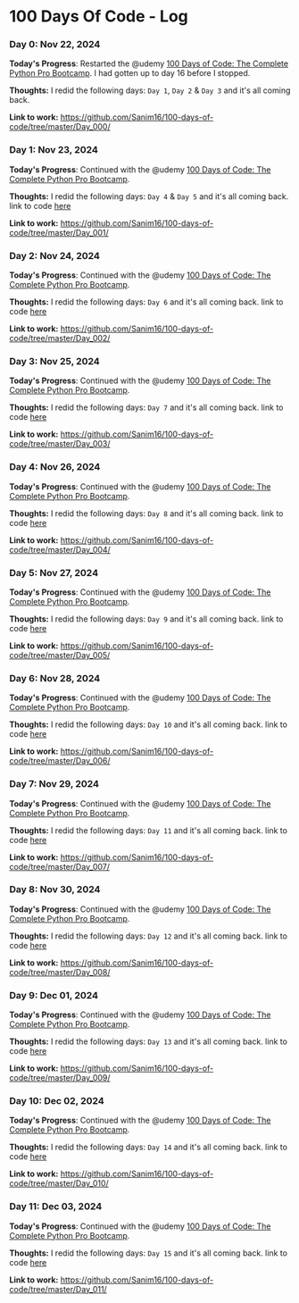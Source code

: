 # 100 Days Of Code - Log

### Day 0: Nov 22, 2024

**Today's Progress**: Restarted the @udemy [100 Days of Code: The Complete Python Pro Bootcamp](https://www.udemy.com/course/100-days-of-code/?kw=100&src=sac&couponCode=BFCPSALE24). I had gotten up to day 16 before I stopped.

**Thoughts:** I redid the following days: `Day 1`, `Day 2` & `Day 3` and it's all coming back.

**Link to work:** https://github.com/Sanim16/100-days-of-code/tree/master/Day_000/


### Day 1: Nov 23, 2024

**Today's Progress**: Continued with the @udemy [100 Days of Code: The Complete Python Pro Bootcamp](https://www.udemy.com/course/100-days-of-code/?kw=100&src=sac&couponCode=BFCPSALE24).

**Thoughts:** I redid the following days: `Day 4` & `Day 5` and it's all coming back. link to code [here](https://github.com/Sanim16/100-days-of-code/tree/master/Day_001/)

**Link to work:** https://github.com/Sanim16/100-days-of-code/tree/master/Day_001/


### Day 2: Nov 24, 2024

**Today's Progress**: Continued with the @udemy [100 Days of Code: The Complete Python Pro Bootcamp](https://www.udemy.com/course/100-days-of-code/?kw=100&src=sac&couponCode=BFCPSALE24).

**Thoughts:** I redid the following days: `Day 6` and it's all coming back. link to code [here](https://github.com/Sanim16/100-days-of-code/tree/master/Day_002/)

**Link to work:** https://github.com/Sanim16/100-days-of-code/tree/master/Day_002/


### Day 3: Nov 25, 2024

**Today's Progress**: Continued with the @udemy [100 Days of Code: The Complete Python Pro Bootcamp](https://www.udemy.com/course/100-days-of-code/?kw=100&src=sac&couponCode=BFCPSALE24).

**Thoughts:** I redid the following days: `Day 7` and it's all coming back. link to code [here](https://github.com/Sanim16/100-days-of-code/tree/master/Day_003/)

**Link to work:** https://github.com/Sanim16/100-days-of-code/tree/master/Day_003/


### Day 4: Nov 26, 2024

**Today's Progress**: Continued with the @udemy [100 Days of Code: The Complete Python Pro Bootcamp](https://www.udemy.com/course/100-days-of-code/?kw=100&src=sac&couponCode=BFCPSALE24).

**Thoughts:** I redid the following days: `Day 8` and it's all coming back. link to code [here](https://github.com/Sanim16/100-days-of-code/tree/master/Day_004/)

**Link to work:** https://github.com/Sanim16/100-days-of-code/tree/master/Day_004/


### Day 5: Nov 27, 2024

**Today's Progress**: Continued with the @udemy [100 Days of Code: The Complete Python Pro Bootcamp](https://www.udemy.com/course/100-days-of-code/?kw=100&src=sac&couponCode=BFCPSALE24).

**Thoughts:** I redid the following days: `Day 9` and it's all coming back. link to code [here](https://github.com/Sanim16/100-days-of-code/tree/master/Day_005/)

**Link to work:** https://github.com/Sanim16/100-days-of-code/tree/master/Day_005/


### Day 6: Nov 28, 2024

**Today's Progress**: Continued with the @udemy [100 Days of Code: The Complete Python Pro Bootcamp](https://www.udemy.com/course/100-days-of-code/?kw=100&src=sac&couponCode=BFCPSALE24).

**Thoughts:** I redid the following days: `Day 10` and it's all coming back. link to code [here](https://github.com/Sanim16/100-days-of-code/tree/master/Day_006/)

**Link to work:** https://github.com/Sanim16/100-days-of-code/tree/master/Day_006/


### Day 7: Nov 29, 2024

**Today's Progress**: Continued with the @udemy [100 Days of Code: The Complete Python Pro Bootcamp](https://www.udemy.com/course/100-days-of-code/?kw=100&src=sac&couponCode=BFCPSALE24).

**Thoughts:** I redid the following days: `Day 11` and it's all coming back. link to code [here](https://github.com/Sanim16/100-days-of-code/tree/master/Day_007/)

**Link to work:** https://github.com/Sanim16/100-days-of-code/tree/master/Day_007/


### Day 8: Nov 30, 2024

**Today's Progress**: Continued with the @udemy [100 Days of Code: The Complete Python Pro Bootcamp](https://www.udemy.com/course/100-days-of-code/?kw=100&src=sac&couponCode=BFCPSALE24).

**Thoughts:** I redid the following days: `Day 12` and it's all coming back. link to code [here](https://github.com/Sanim16/100-days-of-code/tree/master/Day_008/)

**Link to work:** https://github.com/Sanim16/100-days-of-code/tree/master/Day_008/


### Day 9: Dec 01, 2024

**Today's Progress**: Continued with the @udemy [100 Days of Code: The Complete Python Pro Bootcamp](https://www.udemy.com/course/100-days-of-code/?kw=100&src=sac&couponCode=BFCPSALE24).

**Thoughts:** I redid the following days: `Day 13` and it's all coming back. link to code [here](https://github.com/Sanim16/100-days-of-code/tree/master/Day_009/)

**Link to work:** https://github.com/Sanim16/100-days-of-code/tree/master/Day_009/


### Day 10: Dec 02, 2024

**Today's Progress**: Continued with the @udemy [100 Days of Code: The Complete Python Pro Bootcamp](https://www.udemy.com/course/100-days-of-code/?kw=100&src=sac&couponCode=BFCPSALE24).

**Thoughts:** I redid the following days: `Day 14` and it's all coming back. link to code [here](https://github.com/Sanim16/100-days-of-code/tree/master/Day_010/)

**Link to work:** https://github.com/Sanim16/100-days-of-code/tree/master/Day_010/


### Day 11: Dec 03, 2024

**Today's Progress**: Continued with the @udemy [100 Days of Code: The Complete Python Pro Bootcamp](https://www.udemy.com/course/100-days-of-code/?kw=100&src=sac&couponCode=BFCPSALE24).

**Thoughts:** I redid the following days: `Day 15` and it's all coming back. link to code [here](https://github.com/Sanim16/100-days-of-code/tree/master/Day_011/)

**Link to work:** https://github.com/Sanim16/100-days-of-code/tree/master/Day_011/

<!--
Sample Log Day Reporting Format
### Day 0: February 30, 2016 (Example 2)
##### (delete me or comment me out)

**Today's Progress**: Fixed CSS, worked on canvas functionality for the app.

**Thoughts**: I really struggled with CSS, but, overall, I feel like I am slowly getting better at it. Canvas is still new for me, but I managed to figure out some basic functionality.

**Link(s) to work**: [Calculator App](http://www.example.com)


### Day 1: June 27, Monday

**Today's Progress**: I've gone through many exercises on FreeCodeCamp.

**Thoughts** I've recently started coding, and it's a great feeling when I finally solve an algorithm challenge after a lot of attempts and hours spent.

**Link(s) to work**
1. [Find the Longest Word in a String](https://www.freecodecamp.com/challenges/find-the-longest-word-in-a-string)
2. [Title Case a Sentence](https://www.freecodecamp.com/challenges/title-case-a-sentence)
 -->
